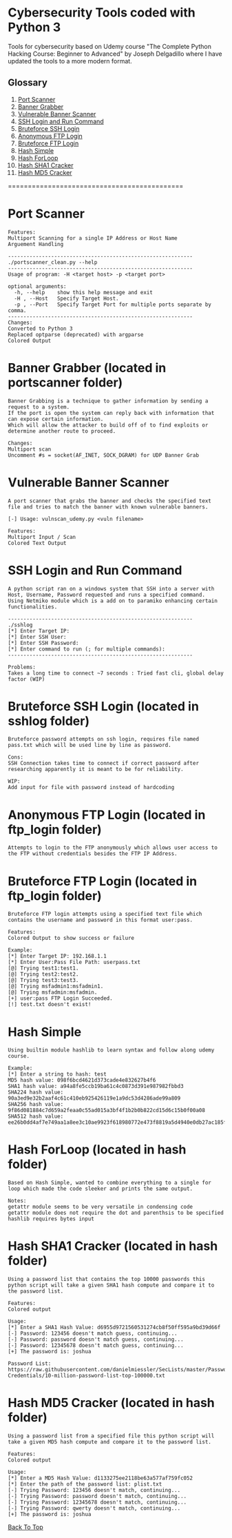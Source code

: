 # Cybersecurity Tools coded with Python 3

Tools for cybersecurity based on Udemy course "The Complete Python Hacking Course: Beginner to Advanced" by Joseph Delgadillo where I have updated the tools to a more modern format.

## Glossary
1. [Port Scanner](#port-scanner)
2. [Banner Grabber](#banner-grabber-located-in-portscanner-folder)
3. [Vulnerable Banner Scanner](#vulnerable-banner-scanner)
4. [SSH Login and Run Command](#ssh-login-and-run-command)
5. [Bruteforce SSH Login](#bruteforce-ssh-login-located-in-sshlog-folder)
6. [Anonymous FTP Login](#anonymous-ftp-login-located-in-ftp_login-folder)
7. [Bruteforce FTP Login](#bruteforce-ftp-login-located-in-ftp_login-folder)
8. [Hash Simple](#hash-simple)
9. [Hash ForLoop](#hash-forloop-located-in-hash-folder)
10. [Hash SHA1 Cracker](#hash-sha1-cracker-located-in-hash-folder)
11. [Hash MD5 Cracker](#hash-md5-cracker-located-in-hash-folder)

============================================

# **Port Scanner**
```
Features:
Multiport Scanning for a single IP Address or Host Name
Arguement Handling

------------------------------------------------------------
./portscanner_clean.py --help
------------------------------------------------------------
Usage of program: -H <target host> -p <target port>

optional arguments:
  -h, --help    show this help message and exit
  -H , --Host   Specify Target Host.
  -p , --Port   Specify Target Port for multiple ports separate by comma.
------------------------------------------------------------
Changes:
Converted to Python 3
Replaced optparse (deprecated) with argparse
Colored Output
```

# **Banner Grabber** (located in portscanner folder)
```
Banner Grabbing is a technique to gather information by sending a request to a system.
If the port is open the system can reply back with information that can expose certain information.
Which will allow the attacker to build off of to find exploits or determine another route to proceed.

Changes:
Multiport scan
Uncomment #s = socket(AF_INET, SOCK_DGRAM) for UDP Banner Grab
```

# **Vulnerable Banner Scanner**
```
A port scanner that grabs the banner and checks the specified text file and tries to match the banner with known vulnerable banners.

[-] Usage: vulnscan_udemy.py <vuln filename>

Features:
Multiport Input / Scan
Colored Text Output
```

# **SSH Login and Run Command**
```
A python script ran on a windows system that SSH into a server with Host, Username, Password requested and runs a specified command.
Using Netmiko module which is a add on to paramiko enhancing certain functionalities.

------------------------------------------------------------
./sshlog
[*] Enter Target IP: 
[*] Enter SSH User: 
[*] Enter SSH Password: 
[*] Enter command to run (; for multiple commands): 
------------------------------------------------------------

Problems:
Takes a long time to connect ~7 seconds : Tried fast cli, global delay factor (WIP)
```

# **Bruteforce SSH Login** (located in sshlog folder)
```
Bruteforce password attempts on ssh login, requires file named pass.txt which will be used line by line as password.

Cons:
SSH Connection takes time to connect if correct password after researching apparently it is meant to be for reliability.

WIP:
Add input for file with password instead of hardcoding
```

# **Anonymous FTP Login** (located in ftp_login folder)
```
Attempts to login to the FTP anonymously which allows user access to the FTP without credentials besides the FTP IP Address.
```

# **Bruteforce FTP Login** (located in ftp_login folder)
```
Bruteforce FTP login attempts using a specified text file which contains the username and password in this format user:pass.

Features:
Colored Output to show success or failure

Example:
[*] Enter Target IP: 192.168.1.1
[*] Enter User:Pass File Path: userpass.txt
[@] Trying test1:test1.
[@] Trying test2:test2.
[@] Trying test3:test3.
[@] Trying msfadmin1:msfadmin1.
[@] Trying msfadmin:msfadmin.
[+] user:pass FTP Login Succeeded.
[!] test.txt doesn't exist!
```

# **Hash Simple**
```
Using builtin module hashlib to learn syntax and follow along udemy course.

Example:
[*] Enter a string to hash: test
MD5 hash value: 098f6bcd4621d373cade4e832627b4f6
SHA1 hash value: a94a8fe5ccb19ba61c4c0873d391e987982fbbd3
SHA224 hash value: 90a3ed9e32b2aaf4c61c410eb925426119e1a9dc53d4286ade99a809
SHA256 hash value: 9f86d081884c7d659a2feaa0c55ad015a3bf4f1b2b0b822cd15d6c15b0f00a08
SHA512 hash value: ee26b0dd4af7e749aa1a8ee3c10ae9923f618980772e473f8819a5d4940e0db27ac185f8a0e1d5f84f88bc887fd67b143732c304cc5fa9ad8e6f57f50028a8ff
```

# **Hash ForLoop (located in hash folder)**
```
Based on Hash Simple, wanted to combine everything to a single for loop which made the code sleeker and prints the same output.

Notes:
getattr module seems to be very versatile in condensing code
getattr module does not require the dot and parenthsis to be specified
hashlib requires bytes input
```

# **Hash SHA1 Cracker (located in hash folder)**
```
Using a password list that contains the top 10000 passwords this python script will take a given SHA1 hash compute and compare it to the password list.

Features:
Colored output

Usage:
[*] Enter a SHA1 Hash Value: d6955d9721560531274cb8f50ff595a9bd39d66f
[-] Password: 123456 doesn't match guess, continuing...
[-] Password: password doesn't match guess, continuing... 
[-] Password: 12345678 doesn't match guess, continuing...
[+] The password is: joshua

Password List:
https://raw.githubusercontent.com/danielmiessler/SecLists/master/Passwords/Common-Credentials/10-million-password-list-top-100000.txt
```

# **Hash MD5 Cracker (located in hash folder)**
```
Using a password list from a specified file this python script will take a given MD5 hash compute and compare it to the password list.

Features:
Colored output

Usage:
[*] Enter a MD5 Hash Value: d1133275ee2118be63a577af759fc052
[*] Enter the path of the password list: plist.txt
[-] Trying Password: 123456 doesn't match, continuing...
[-] Trying Password: password doesn't match, continuing...
[-] Trying Password: 12345678 doesn't match, continuing...
[-] Trying Password: qwerty doesn't match, continuing...
[+] The password is: joshua
```

[Back To Top](#cybersecurity-tools-coded-with-python-3)
